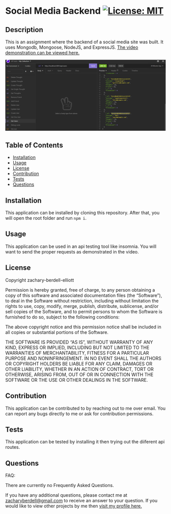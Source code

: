 # Social Media Backend [![License: MIT](https://img.shields.io/badge/License-MIT-yellow.svg)](https://opensource.org/licenses/MIT)

## Description
This is an assignment where the backend of a social media site was built. It uses Mongodb, Mongoose, NodeJS, and ExpressJS. [The video demonstration can be viewed here.](https://drive.google.com/file/d/1w0sXd_5CWbDUJRZKrdi6nZ4x4r1XL_0F/view?usp=sharing)

![Image of the api routes being tested in insomnia.](./assets/social-network-image.png)

## Table of Contents
* [Installation](#installation)
* [Usage](#usage)
* [License](#license)
* [Contribution](#contribution)
* [Tests](#tests)
* [Questions](#questions)

## Installation 
This application can be installed by cloning this repository. After that, you will open the root folder and run `npm i`. 

## Usage 
This application can be used in an api testing tool like insomnia. You will want to send the proper requests as demonstrated in the video.

## License 
Copyright zachary-berdell-elliott

Permission is hereby granted, free of charge, to any person obtaining a copy of this software and associated documentation files (the “Software”), to deal in the Software without restriction, including without limitation the rights to use, copy, modify, merge, publish, distribute, sublicense, and/or sell copies of the Software, and to permit persons to whom the Software is furnished to do so, subject to the following conditions:

  The above copyright notice and this permission notice shall be included in all copies or substantial portions of the Software.
    
  THE SOFTWARE IS PROVIDED “AS IS”, WITHOUT WARRANTY OF ANY KIND, EXPRESS OR IMPLIED, INCLUDING BUT NOT LIMITED TO THE WARRANTIES OF MERCHANTABILITY, FITNESS FOR A PARTICULAR PURPOSE AND NONINFRINGEMENT. IN NO EVENT SHALL THE AUTHORS OR COPYRIGHT HOLDERS BE LIABLE FOR ANY CLAIM, DAMAGES OR OTHER LIABILITY, WHETHER IN AN ACTION OF CONTRACT, TORT OR OTHERWISE, ARISING FROM, OUT OF OR IN CONNECTION WITH THE SOFTWARE OR THE USE OR OTHER DEALINGS IN THE SOFTWARE.

## Contribution 
This application can be contributed to by reaching out to me over email. You can report any bugs directly to me or ask for contribution permissions.

## Tests 
This application can be tested by installing it then trying out the diiferent api routes.

## Questions 
FAQ: 

There are currently no Frequently Asked Questions.

If you have any additional questions, please contact me at zacharyberdell@gmail.com to receive an answer to your question. If you would like to view other projects by me then [visit my profile here.](https://github.com/zachary-berdell-elliott)
